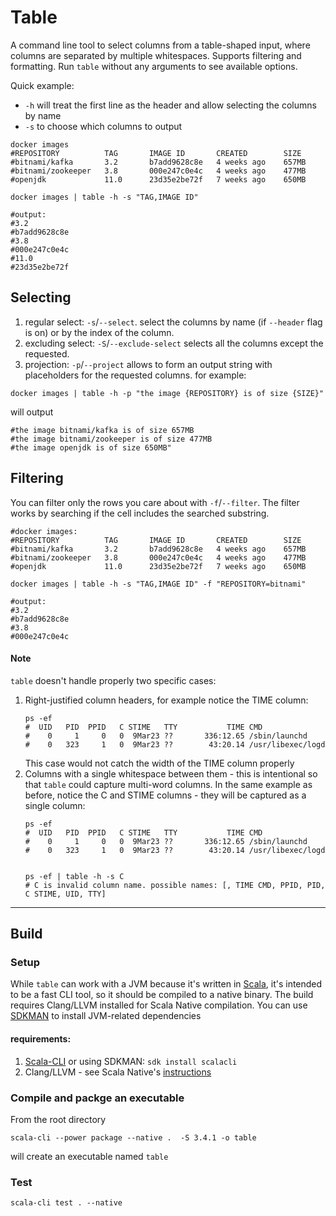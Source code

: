 # Table

A command line tool to select columns from a table-shaped input, where columns are separated by multiple whitespaces.  Supports filtering and formatting.
Run `table` without any arguments to see available options.

Quick example:

* `-h` will treat the first line as the header and allow selecting the columns by name
* `-s` to choose which columns to output
```shell
docker images
#REPOSITORY          TAG       IMAGE ID       CREATED        SIZE
#bitnami/kafka       3.2       b7add9628c8e   4 weeks ago    657MB
#bitnami/zookeeper   3.8       000e247c0e4c   4 weeks ago    477MB
#openjdk             11.0      23d35e2be72f   7 weeks ago    650MB

docker images | table -h -s "TAG,IMAGE ID"

#output:
#3.2
#b7add9628c8e
#3.8
#000e247c0e4c
#11.0
#23d35e2be72f
```

## Selecting
1. regular select: `-s`/`--select`. select the columns by name (if `--header` flag is on) or by the index of the column.  
2. excluding select: `-S`/`--exclude-select` selects all the columns except the requested.  
3. projection: `-p`/`--project` allows to form an output string with placeholders for the requested columns. for example:  
```shell
docker images | table -h -p "the image {REPOSITORY} is of size {SIZE}"
```   
will output  
```shell
#the image bitnami/kafka is of size 657MB
#the image bitnami/zookeeper is of size 477MB
#the image openjdk is of size 650MB"
```  

## Filtering
You can filter only the rows you care about with `-f`/`--filter`. The filter works by searching if the cell includes the searched substring.  
```shell
#docker images:
#REPOSITORY          TAG       IMAGE ID       CREATED        SIZE
#bitnami/kafka       3.2       b7add9628c8e   4 weeks ago    657MB
#bitnami/zookeeper   3.8       000e247c0e4c   4 weeks ago    477MB
#openjdk             11.0      23d35e2be72f   7 weeks ago    650MB

docker images | table -h -s "TAG,IMAGE ID" -f "REPOSITORY=bitnami"

#output:
#3.2
#b7add9628c8e
#3.8
#000e247c0e4c
```
#### Note
`table` doesn't handle properly two specific cases:
1. Right-justified column headers, for example notice the TIME column:
    ```shell
    ps -ef
    #  UID   PID  PPID   C STIME   TTY           TIME CMD
    #    0     1     0   0  9Mar23 ??       336:12.65 /sbin/launchd
    #    0   323     1   0  9Mar23 ??        43:20.14 /usr/libexec/logd
    ```
    This case would not catch the width of the TIME column properly
2. Columns with a single whitespace between them - this is intentional so that `table` could capture multi-word columns. In the same example as before, notice the C and STIME columns - they will be captured as a single column:
    ```shell
    ps -ef
    #  UID   PID  PPID   C STIME   TTY           TIME CMD
    #    0     1     0   0  9Mar23 ??       336:12.65 /sbin/launchd
    #    0   323     1   0  9Mar23 ??        43:20.14 /usr/libexec/logd
   
   
   ps -ef | table -h -s C
   # C is invalid column name. possible names: [, TIME CMD, PPID, PID, C STIME, UID, TTY]
    ```

---
## Build
### Setup
While `table` can work with a JVM because it's written in [Scala](http://www.google.com), it's intended to be a fast CLI tool, so it should be compiled to a native binary.
The build requires Clang/LLVM installed for Scala Native compilation. You can use [SDKMAN](https://sdkman.io/) to install JVM-related dependencies

#### requirements:
1. [Scala-CLI](https://scala-cli.virtuslab.org/install) or using SDKMAN: ```sdk install scalacli``` 
2. Clang/LLVM - see Scala Native's [instructions](https://scala-native.org/en/stable/user/setup.html#installing-clang-and-runtime-dependencies)

### Compile and packge an executable
From the root directory
```shell
scala-cli --power package --native .  -S 3.4.1 -o table
```
will create an executable named `table`

### Test
```shell
scala-cli test . --native
```
